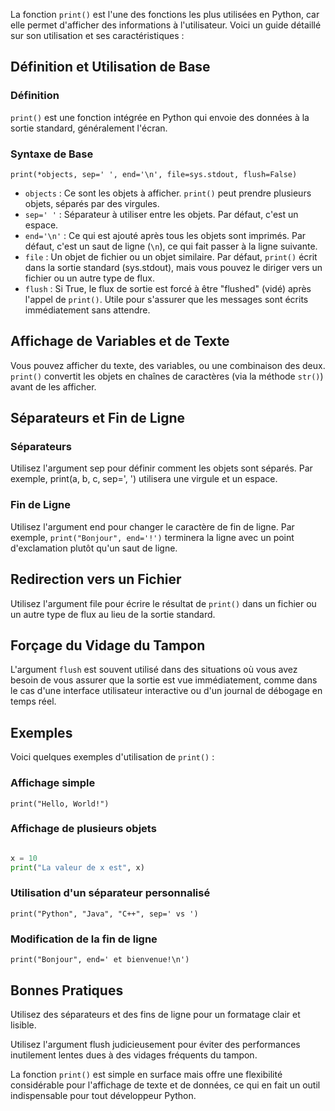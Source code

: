 La fonction `print()` est l'une des fonctions les plus utilisées en Python, car elle permet d'afficher des informations à l'utilisateur. Voici un guide détaillé sur son utilisation et ses caractéristiques :

## Définition et Utilisation de Base

### Définition 
```print()``` est une fonction intégrée en Python qui envoie des données à la sortie standard, généralement l'écran.

### Syntaxe de Base 

```print(*objects, sep=' ', end='\n', file=sys.stdout, flush=False)```

- `objects` : Ce sont les objets à afficher. `print()` peut prendre plusieurs objets, séparés par des virgules.
- `sep=' '` : Séparateur à utiliser entre les objets. Par défaut, c'est un espace.
- `end='\n'` : Ce qui est ajouté après tous les objets sont imprimés. Par défaut, c'est un saut de ligne (`\n`), ce qui fait passer à la ligne suivante.
- `file` : Un objet de fichier ou un objet similaire. Par défaut, `print()` écrit dans la sortie standard (sys.stdout), mais vous pouvez le diriger vers un fichier ou un autre type de flux.
- `flush` : Si True, le flux de sortie est forcé à être "flushed" (vidé) après l'appel de `print()`. Utile pour s'assurer que les messages sont écrits immédiatement sans attendre.

## Affichage de Variables et de Texte

Vous pouvez afficher du texte, des variables, ou une combinaison des deux. `print()` convertit les objets en chaînes de caractères (via la méthode `str()`) avant de les afficher.

## Séparateurs et Fin de Ligne

### Séparateurs 

Utilisez l'argument sep pour définir comment les objets sont séparés. Par exemple, print(a, b, c, sep=', ') utilisera une virgule et un espace.

### Fin de Ligne 

Utilisez l'argument end pour changer le caractère de fin de ligne. Par exemple, `print("Bonjour", end='!')` terminera la ligne avec un point d'exclamation plutôt qu'un saut de ligne.

## Redirection vers un Fichier

Utilisez l'argument file pour écrire le résultat de ```print()``` dans un fichier ou un autre type de flux au lieu de la sortie standard.

## Forçage du Vidage du Tampon

L'argument `flush` est souvent utilisé dans des situations où vous avez besoin de vous assurer que la sortie est vue immédiatement, comme dans le cas d'une interface utilisateur interactive ou d'un journal de débogage en temps réel.

## Exemples

Voici quelques exemples d'utilisation de ```print()``` :


### Affichage simple
```print("Hello, World!")```

### Affichage de plusieurs objets
```Python

x = 10
print("La valeur de x est", x)
```
### Utilisation d'un séparateur personnalisé
```print("Python", "Java", "C++", sep=' vs ')```

### Modification de la fin de ligne
```print("Bonjour", end=' et bienvenue!\n')```

## Bonnes Pratiques

Utilisez des séparateurs et des fins de ligne pour un formatage clair et lisible.

Utilisez l'argument flush judicieusement pour éviter des performances inutilement lentes dues à des vidages fréquents du tampon.



La fonction ```print()``` est simple en surface mais offre une flexibilité considérable pour l'affichage de texte et de données, ce qui en fait un outil indispensable pour tout développeur Python.